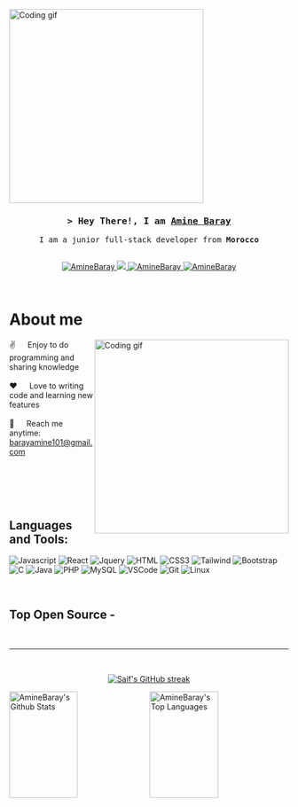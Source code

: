 <!-- Intro  -->
<img align="center" width="350" src="/assets/" alt="Coding gif" />
<h3 align="center">
        <samp>&gt; Hey There!, I am
                <b><a target="_blank" href="#">Amine Baray</a></b>
        </samp>
</h3>


<p align="center"> 
  <samp>
 I am a junior full-stack developer from <b>Morocco</b> 
    <br>
    <br>
  </samp>
</p>

<p align="center">
 <a href="https://www.linkedin.com/in/aminebaray/" target="_blank">
  <img src="https://img.shields.io/badge/LinkedIn-0077B5?style=for-the-badge&logo=linkedin&logoColor=white" alt="AmineBaray"/>
 </a>
 <a href="" target="_blank">
  <img src="https://img.shields.io/badge/Twitter-1DA1F2?style=for-the-badge&logo=twitter&logoColor=white" />
 </a>
 <a href="" target="_blank">
  <img src="https://img.shields.io/badge/Instagram-fe4164?style=for-the-badge&logo=instagram&logoColor=white" alt="AmineBaray" />
 </a> 
 <a href="" target="_blank">
  <img src="https://img.shields.io/badge/Facebook-20BEFF?&style=for-the-badge&logo=facebook&logoColor=white" alt="AmineBaray"  />
  </a> 
</p>
<br />

<!-- About Section -->
 # About me
 
<p>
 <img align="right" width="350" src="/assets/programmer.gif" alt="Coding gif" />
  
 ✌️ &emsp; Enjoy to do programming and sharing knowledge <br/><br/>
 ❤️ &emsp; Love to writing code and learning new features<br/><br/>
 📧 &emsp; Reach me anytime: barayamine101@gmail.com<br/><br/>

</p>

<br/>
<br/>
<br/>

## Languages and Tools:

![Javascript](https://img.shields.io/badge/Javascript-F0DB4F?style=for-the-badge&labelColor=black&logo=javascript&logoColor=F0DB4F)
![React](https://img.shields.io/badge/-React-61DBFB?style=for-the-badge&labelColor=black&logo=react&logoColor=61DBFB)
![Jquery](https://img.shields.io/badge/jQuery-0769AD?style=for-the-badge&logo=jquery&logoColor=white)
![HTML](https://img.shields.io/badge/HTML5-E34F26?style=for-the-badge&logo=html5&logoColor=white)
![CSS3](https://img.shields.io/badge/CSS3-1572B6?style=for-the-badge&logo=css3&logoColor=white)
![Tailwind](https://img.shields.io/badge/Tailwind_CSS-092749?style=for-the-badge&logo=tailwindcss&logoColor=06B6D4&labelColor=000000)
![Bootstrap](https://img.shields.io/badge/Bootstrap-563D7C?style=for-the-badge&logo=bootstrap&logoColor=white)
![C](https://img.shields.io/badge/C-00599C?style=for-the-badge&logo=c&logoColor=white)
![Java](https://img.shields.io/badge/Java-ED8B00?style=for-the-badge&logo=openjdk&logoColor=white)
![PHP](https://img.shields.io/badge/PHP-777BB4?style=for-the-badge&logo=php&logoColor=white)
![MySQL](https://img.shields.io/badge/MySQL-00000F?style=for-the-badge&logo=mysql&logoColor=white)
![VSCode](https://img.shields.io/badge/Visual_Studio-0078d7?style=for-the-badge&logo=visual%20studio&logoColor=white)
![Git](https://img.shields.io/badge/Git-F05032?style=for-the-badge&logo=git&logoColor=white)
![Linux](https://img.shields.io/badge/Linux-FCC624?style=for-the-badge&logo=linux&logoColor=black)

<br/>

## Top Open Source -


<br/>
<hr/>
<br/>

<p align="center">
  <a href="https://github.com/AmineBaray">
    <img src="https://github-readme-streak-stats.herokuapp.com/?user=AmineBaray&theme=radical&border=7F3FBF&background=0D1117" alt="Saif's GitHub streak"/>
  </a>
</p>


<a> 
    <a href="https://github.com/AmineBaray"><img alt="AmineBaray's Github Stats" src="https://denvercoder1-github-readme-stats.vercel.app/api?username=AmineBaray&show_icons=true&count_private=true&theme=react&border_color=7F3FBF&bg_color=0D1117&title_color=F85D7F&icon_color=F8D866" height="192px" width="49.5%"/></a>
  <a href="https://github.com/AmineBaray"><img alt="AmineBaray's Top Languages" src="https://denvercoder1-github-readme-stats.vercel.app/api/top-langs/?username=AmineBaray&langs_count=8&layout=compact&theme=react&border_color=7F3FBF&bg_color=0D1117&title_color=F85D7F&icon_color=F8D866" height="192px" width="49.5%"/></a>
  <br/>
</a>

